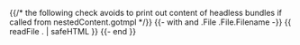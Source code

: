 {{/* the following check avoids to print out content of headless bundles if called from nestedContent.gotmpl */}}
{{- with and .File .File.Filename -}}
{{ readFile . | safeHTML }}
{{- end }}